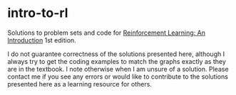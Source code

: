 # intro-to-rl

Solutions to problem sets and code for [Reinforcement Learning: An Introduction](http://incompleteideas.net/book/bookdraft2017nov5.pdf) 1st edition.

I do not guarantee correctness of the solutions presented here, although I always try to get the coding examples to match the graphs exactly as they are in the textbook. I note otherwise when I am unsure of a solution. Please contact me if you see any errors or would like to contribute to the solutions presented here as a learning resource for others.
